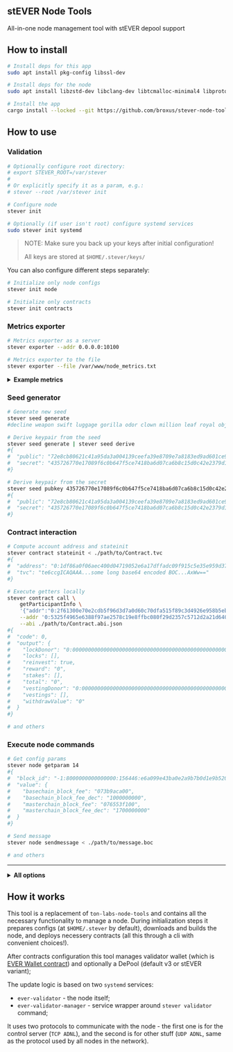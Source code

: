 ## stEVER Node Tools

All-in-one node management tool with stEVER depool support

## How to install

```bash
# Install deps for this app
sudo apt install pkg-config libssl-dev

# Install deps for the node
sudo apt install libzstd-dev libclang-dev libtcmalloc-minimal4 libprotobuf-dev libgoogle-perftools-dev

# Install the app
cargo install --locked --git https://github.com/broxus/stever-node-tools
```

## How to use

### Validation

```bash
# Optionally configure root directory:
# export STEVER_ROOT=/var/stever
#
# Or explicitly specify it as a param, e.g.:
# stever --root /var/stever init

# Configure node
stever init

# Optionally (if user isn't root) configure systemd services
sudo stever init systemd
```

> NOTE: Make sure you back up your keys after initial configuration!
>
> All keys are stored at `$HOME/.stever/keys/`

You can also configure different steps separately:

```bash
# Initialize only node configs
stever init node

# Initialize only contracts
stever init contracts
```

### Metrics exporter

```bash
# Metrics exporter as a server
stever exporter --addr 0.0.0.0:10100

# Metrics exporter to the file
stever exporter --file /var/www/node_metrics.txt
```

<details><summary><b>Example metrics</b></summary>
<p>

```
collected_at 1669042606
node_ready 1
node_version_major 0
node_version_minor 51
node_version_patch 1
mc_seqno 155886
mc_time 1669042601
mc_time_diff 5
sc_time_diff 5
in_current_vset{adnl="d5af8f62c027774831aea3fe00d78fc78ed69f233d885382e72f9adefd8c4f05"} 1
in_next_vset 0
```

</p>
</details>

### Seed generator

```bash
# Generate new seed
stever seed generate
#decline weapon swift luggage gorilla odor clown million leaf royal object movie

# Derive keypair from the seed
stever seed generate | stever seed derive
#{
#  "public": "72e8cb80621c41a95da3a004139ceefa39e8709e7a8183ed9ad601ce9a13714d",
#  "secret": "435726770e17089f6c0b647f5ce7418ba6d07ca6b8c15d0c42e2379d1a09b6cc"
#}

# Derive keypair from the secret
stever seed pubkey 435726770e17089f6c0b647f5ce7418ba6d07ca6b8c15d0c42e2379d1a09b6cc
#{
#  "public": "72e8cb80621c41a95da3a004139ceefa39e8709e7a8183ed9ad601ce9a13714d",
#  "secret": "435726770e17089f6c0b647f5ce7418ba6d07ca6b8c15d0c42e2379d1a09b6cc"
#}
```

### Contract interaction

```bash
# Compute account address and stateinit
stever contract stateinit < ./path/to/Contract.tvc
#{
#  "address": "0:1df86a0f06aec400d04719052e6a17dffadc09f915c5e35e959d37d59beb7ac3",
#  "tvc": "te6ccgICAQAAA...some long base64 encoded BOC...AxWw=="
#}

# Execute getters locally
stever contract call \
    getParticipantInfo \
    '{"addr":"0:2f61300e70e2cdb5f96d3d7a0d60c70dfa515f89c3d4926e958b5eb147977469"}' \
    --addr '0:5325f4965e6388f97ae2578c19e8ffbc080f29d2357c5712d2a21d640dc10fb7' \
    --abi ./path/to/Contract.abi.json
#{
#  "code": 0,
#  "output": {
#    "lockDonor": "0:0000000000000000000000000000000000000000000000000000000000000000",
#    "locks": [],
#    "reinvest": true,
#    "reward": "0",
#    "stakes": [],
#    "total": "0",
#    "vestingDonor": "0:0000000000000000000000000000000000000000000000000000000000000000",
#    "vestings": [],
#    "withdrawValue": "0"
#  }
#}

# and others
```

### Execute node commands

```bash
# Get config params
stever node getparam 14
#{
#  "block_id": "-1:8000000000000000:156446:e6a099e43ba0e2a9b7b0d1e9b5207cef4e0e54c1dc2ea8811f0877ad78516bc0:fdca14025ba3b16b4286a561b7ade73f3e26a0224e9492cefc77b83ed649f37d",
#  "value": {
#    "basechain_block_fee": "073b9aca00",
#    "basechain_block_fee_dec": "1000000000",
#    "masterchain_block_fee": "076553f100",
#    "masterchain_block_fee_dec": "1700000000"
#  }
#}

# Send message
stever node sendmessage < ./path/to/message.boc

# and others
```

---

<details><summary><b>All options</b></summary>
<p>

```
Usage: stever [--root <root>] <command> [<args>]

All-in-one node management tool with support for the upcoming stEVER

Options:
  --root            path to the root directory
  --help            display usage information

Commands:
  init              Prepares configs and binaries
  validator         Validation manager service
  contract          Contract interaction stuff
  exporter          Prometheus metrics exporter
  node              Raw node tools operations
  seed              Seed utils
```

</p>
</details>

## How it works

This tool is a replacement of `ton-labs-node-tools` and contains all the necessary functionality to manage a node.
During initialization steps it prepares configs (at `$HOME/.stever` by default), downloads and builds the node,
and deploys necessery contracts (all this through a cli with convenient choices!).

After contracts configuration this tool manages validator wallet (which is [EVER Wallet contract](https://github.com/broxus/ever-wallet-contract))
and optionally a DePool (default v3 or stEVER variant);

The update logic is based on two `systemd` services:

- `ever-validator` - the node itself;
- `ever-validator-manager` - service wrapper around `stever validator` command;

It uses two protocols to communicate with the node - the first one is for the control server (`TCP ADNL`),
and the second is for other stuff (`UDP ADNL`, same as the protocol used by all nodes in the network).
